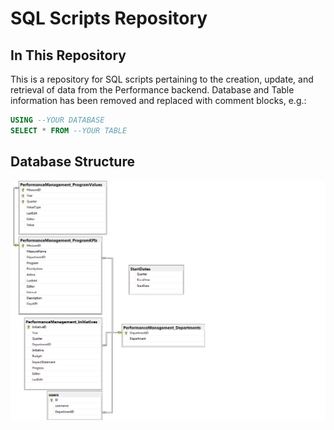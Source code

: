 # SQL Scripts Repository

## In This Repository

This is a repository for SQL scripts pertaining to the creation, update, and retrieval of data from the Performance backend. Database and Table information has been removed and replaced with comment blocks, e.g.:

```sql
USING --YOUR DATABASE
SELECT * FROM --YOUR TABLE
```

## Database Structure
![DB Structure](/DatabaseDiagram.png)
